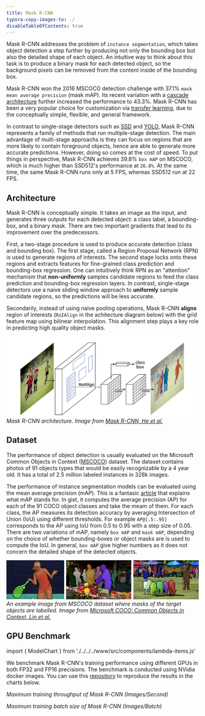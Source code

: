 ```yaml
---
title: Mask R-CNN
typora-copy-images-to: ./
disableTableOfContents: true
---
```


Mask R-CNN addresses the problem of `instance segmentation`, which takes object detection a step further by producing not only the bounding box but also the detailed shape of each object. An intuitive way to think about this task is to produce a binary mask for each detected object, so the background pixels can be removed from the content inside of the bounding box.

Mask R-CNN won the 2016 MSCOCO detection challenge with 37.1% `mask mean average precision` (mask mAP). Its recent variation with a [cascade architecture](https://arxiv.org/abs/1909.03625) further increased the performance to 43.3%. Mask R-CNN has been a very popular choice for customization via [transfer learning](https://github.com/matterport/Mask_RCNN), due to the conceptually simple, flexible, and general framework.

In contrast to single-stage detectors such as [SSD](https://arxiv.org/abs/1512.02325) and [YOLO](https://pjreddie.com/darknet/yolo/), Mask R-CNN represents a family of methods that run multiple-stage detection. The main advantage of multi-stage approachs is they can focus on regions that are more likely to contain foreground objects, hence are able to generate more accurate predictions. However, doing so comes at the cost of speed. To put things in perspective, Mask R-CNN achieves 39.8% `box mAP` on MSCOCO, which is much higher than SSD512's performance at `26.8%`. At the same time, the same Mask R-CNN runs only at 5 FPS, whereas SSD512 run at 22 FPS. 



## Architecture

Mask R-CNN is conceptually simple. It takes an image as the input, and generates three outputs for each detected object: a class label, a bounding-box, and a binary mask. There are two important gradients that lead to its improvement over the predecessors. 

First, a two-stage procedure is used to produce accurate detection (class and bounding box). The first stage, called a Region Proposal Network (RPN) is used to generate regions of interests. The second stage locks onto these regions and extracts features for fine-grained class prediction and bounding-box regression. One can intuitively think RPN as an "attention" mechanism that __non-uniformly__ samples candidate regions to feed the class prediction and bounding-box regression layers. In contrast, single-stage detectors use a naive sliding window approach to __uniformly__ sample candidate regions, so the predictions will be less accurate.

Secondarily, instead of using naive pooling operations, Mask R-CNN __aligns__ region of interests (`RoIAlign` in the achitecture diagram below) with the grid feature map using bilinear interpolation. This alignment step plays a key role in predicting high quality object masks.

![Mask R-CNN](maskrcnn.png)
*Mask R-CNN architecture. Image from [Mask R-CNN, He et al.](https://arxiv.org/abs/1703.06870)*

## Dataset

The performance of object detection is usually evaluated on the Microsoft Common Objects in Context ([MSCOCO](http://cocodataset.org/#home)) dataset. The dataset contains photos of 91 objects types that would be easily recognizable by a 4 year old. It has a total of 2.5 million labeled instances in 328k images. 

The performance of instance segmentation models can be evaluated using the mean average precision (mAP). This is a fantasic [article](https://medium.com/@jonathan_hui/map-mean-average-precision-for-object-detection-45c121a31173) that explains what mAP stands for. In gist, it computes the average precision (AP) for each of the 91 COCO object classes and take the meam of them. For each class, the AP measures its detection accuracy by averaging Intersection of Union (IoU) using different thresholds. For example `AP@[.5:.95]` corresponds to the AP using IoU from 0.5 to 0.95 with a step size of 0.05. There are two variations of mAP, namely `box mAP` and `mask mAP`, depending on the choice of whether bounding-boxes or object masks are is used to compute the IoU. In general, `box mAP` give higher numbers as it does not concern the detailed shape of the detected objects.


![MSCOCO-BB](mscoco-mask.png)*An example image from MSCOCO dataset where masks of the target objects are labelled. Image from [Microsoft COCO: Common Objects in Context, Lin et al.](https://arxiv.org/abs/1405.0312)*

## GPU Benchmark

import { ModelChart } from './../../../www/src/components/lambda-items.js'

We benchmark Mask R-CNN's training performance using different GPUs in both FP32 and FP16 precisions. The benchmark is conducted using NVidia docker images. You can use this [repository](https://github.com/lambdal/deeplearning-benchmark) to reproduce the results in the charts below.


<ModelChart selected_model='maskrcnn' selected_gpu='V100' selected_metric="throughput"/>

*Maximum training throughput of Mask R-CNN (Images/Second)*


<ModelChart selected_model='maskrcnn' selected_gpu='V100' selected_metric="bs"/>

*Maximum training batch size of Mask R-CNN (Images/Batch)*